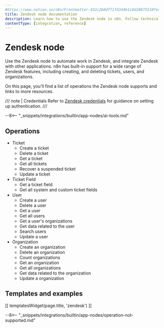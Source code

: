 ```yaml
---
#https://www.notion.so/n8n/Frontmatter-432c2b8dff1f43d4b1c8d20075510fe4
title: Zendesk node documentation
description: Learn how to use the Zendesk node in n8n. Follow technical documentation to integrate Zendesk node into your workflows.
contentType: [integration, reference]
---
```


# Zendesk node

Use the Zendesk node to automate work in Zendesk, and integrate Zendesk with other applications. n8n has built-in support for a wide range of Zendesk features, including creating, and deleting tickets, users, and organizations. 

On this page, you'll find a list of operations the Zendesk node supports and links to more resources.

/// note | Credentials
Refer to [Zendesk credentials](/integrations/builtin/credentials/zendesk.md) for guidance on setting up authentication. 
///

--8<-- "_snippets/integrations/builtin/app-nodes/ai-tools.md"

## Operations

* Ticket
    * Create a ticket
    * Delete a ticket
    * Get a ticket
    * Get all tickets
    * Recover a suspended ticket
    * Update a ticket
* Ticket Field
    * Get a ticket field
    * Get all system and custom ticket fields
* User
    * Create a user
    * Delete a user
    * Get a user
    * Get all users
    * Get a user's organizations
    * Get data related to the user
    * Search users
    * Update a user
* Organization
    * Create an organization
    * Delete an organization
    * Count organizations
    * Get an organization
    * Get all organizations
    * Get data related to the organization
    * Update a organization

## Templates and examples

<!-- see https://www.notion.so/n8n/Pull-in-templates-for-the-integrations-pages-37c716837b804d30a33b47475f6e3780 -->
[[ templatesWidget(page.title, 'zendesk') ]]

--8<-- "_snippets/integrations/builtin/app-nodes/operation-not-supported.md"
